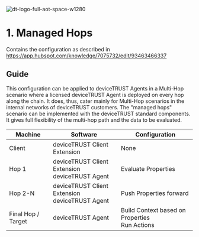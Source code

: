 ![dt-logo-full-aot-space-w1280](https://user-images.githubusercontent.com/83282694/116271495-5219b100-a780-11eb-9e1a-f929d2e3cbdc.png)
# 1. Managed Hops
Contains the configuration as described in https://app.hubspot.com/knowledge/7075732/edit/93463466337

## Guide
This configuration can be applied to deviceTRUST Agents in a Multi-Hop scenario where a licensed deviceTRUST Agent is deployed on every hop along the chain. It does, thus, cater mainly for Multi-Hop scenarios in the internal networks of deviceTRUST customers. The "managed hops" scenario can be implemented with the deviceTRUST standard components. It gives full flexibility of the multi-hop path and the data to be evaluated.

| Machine            | Software                                            | Configuration                                      |
|--------------------|-----------------------------------------------------|----------------------------------------------------|
| Client             | deviceTRUST Client Extension                        | None                                               |
| Hop 1              | deviceTRUST Client Extension <br> deviceTRUST Agent | Evaluate Properties                                |
| Hop 2-N            | deviceTRUST Client Extension <br> deviceTRUST Agent | Push Properties forward                            |
| Final Hop / Target | deviceTRUST Agent                                   | Build Context based on Properties <br> Run Actions |

